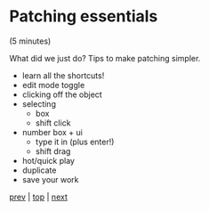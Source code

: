 # Patching essentials
(5 minutes)

What did we just do? Tips to make patching simpler.

* learn all the shortcuts!
* edit mode toggle
* clicking off the object
* selecting
  * box
  * shift click
* number box + ui
  * type it in (plus enter!)
  * shift drag
* hot/quick play
* duplicate
* save your work


[prev](../02_Hello_World/) |
[top](https://github.com/breedx2/strangeloop_2019_pd_workshop) |
[next](../04_The_Help_System/README.md) 
